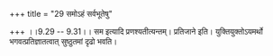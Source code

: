 +++
title = "29 समोऽहं सर्वभूतेषु"

+++
।।9.29 -- 9.31।। सम इत्यादि प्रणश्यतीत्यन्तम्। प्रतिजाने इति। युक्तियुक्तोऽयमर्थो भगवत्प्रतिज्ञातत्वात् सुष्ठुतमां दृढो भवति।
